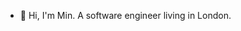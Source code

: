 - 👋 Hi, I'm Min. A software engineer living in London.

<!---
ministrudels/ministrudels is a ✨ special ✨ repository because its `README.md` (this file) appears on your GitHub profile.
You can click the Preview link to take a look at your changes.
--->
